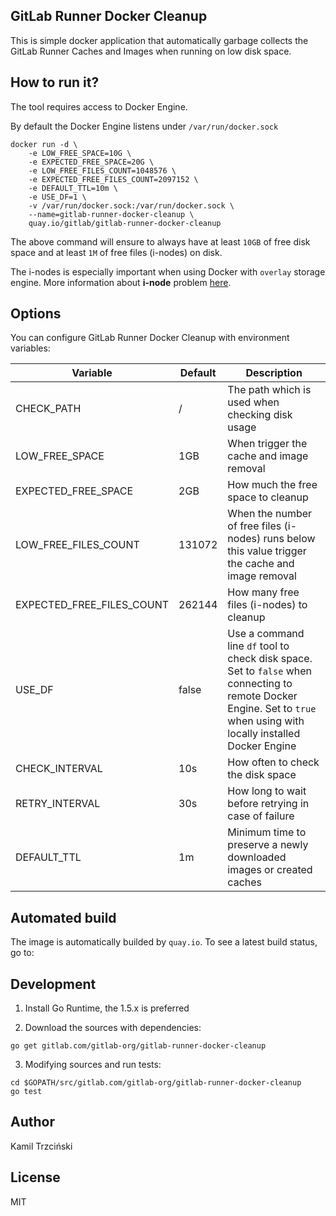 ## GitLab Runner Docker Cleanup

This is simple docker application that automatically garbage collects the GitLab Runner Caches and Images when running on low disk space.

## How to run it?

The tool requires access to Docker Engine.

By default the Docker Engine listens under `/var/run/docker.sock`

```
docker run -d \
    -e LOW_FREE_SPACE=10G \
    -e EXPECTED_FREE_SPACE=20G \
    -e LOW_FREE_FILES_COUNT=1048576 \
    -e EXPECTED_FREE_FILES_COUNT=2097152 \
    -e DEFAULT_TTL=10m \
    -e USE_DF=1 \
    -v /var/run/docker.sock:/var/run/docker.sock \
    --name=gitlab-runner-docker-cleanup \
    quay.io/gitlab/gitlab-runner-docker-cleanup
```

The above command will ensure to always have at least `10GB` of free disk space and at least `1M` of free files (i-nodes) on disk.

The i-nodes is especially important when using Docker with `overlay` storage engine.
More information about **i-node** problem [here](http://blog.cloud66.com/docker-with-overlayfs-first-impression/).

## Options

You can configure GitLab Runner Docker Cleanup with environment variables:

| Variable | Default | Description |
| -------- | ------- | ----------- |
| CHECK_PATH                | /     | The path which is used when checking disk usage |
| LOW_FREE_SPACE            | 1GB   | When trigger the cache and image removal |
| EXPECTED_FREE_SPACE       | 2GB   | How much the free space to cleanup |
| LOW_FREE_FILES_COUNT      | 131072| When the number of free files (i-nodes) runs below this value trigger the cache and image removal |
| EXPECTED_FREE_FILES_COUNT | 262144| How many free files (i-nodes) to cleanup |
| USE_DF                    | false | Use a command line `df` tool to check disk space. Set to `false` when connecting to remote Docker Engine. Set to `true` when using with locally installed Docker Engine |
| CHECK_INTERVAL            | 10s   | How often to check the disk space |
| RETRY_INTERVAL            | 30s   | How long to wait before retrying in case of failure |
| DEFAULT_TTL               | 1m    | Minimum time to preserve a newly downloaded images or created caches |

## Automated build

The image is automatically builded by `quay.io`.
To see a latest build status, go to: 

## Development

1. Install Go Runtime, the 1.5.x is preferred

2. Download the sources with dependencies:

```
go get gitlab.com/gitlab-org/gitlab-runner-docker-cleanup
```

3. Modifying sources and run tests:

```
cd $GOPATH/src/gitlab.com/gitlab-org/gitlab-runner-docker-cleanup
go test
````

## Author

Kamil Trzciński

## License

MIT

